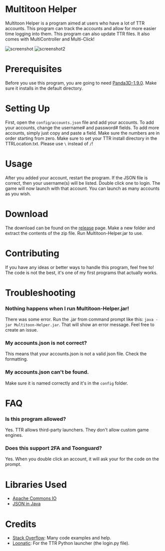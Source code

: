 # Multitoon Helper
Multitoon Helper is a program aimed at users who have a lot of TTR accounts. This program can track the accounts and allow for more easier time logging into them. This program can also update TTR files. It also comes with MultiController and Multi-Click! 

![screenshot](https://rainbow.pizza/X0F5B.png)
![screenshot2](https://rainbow.pizza/z7ZcD.png)
# Prerequisites 
Before you use this program, you are going to need [Panda3D-1.9.0](https://www.panda3d.org/download.php?sdk&version=1.9.0). Make sure it installs in the default directory.
# Setting Up
First, open the `config/accounts.json` file and add your accounts. To add your accounts, change the username# and password# fields. To add more accounts, simply just copy and paste a field. Make sure the numbers are in order starting from zero.
Make sure to set your TTR install directory in the TTRLocation.txt. Please use ``\`` instead of ``/``!
# Usage
After you added your account, restart the program. If the JSON file is correct, then your username(s) will be listed. Double click one to login. The game will now launch with that account. You can launch as many accounts as you wish.
# Download
The download can be found on the [release](https://github.com/hyperdefined/multitoon-helper/releases) page. Make a new folder and extract the contents of the zip file. Run Multitoon-Helper.jar to use.
# Contributing
If you have any ideas or better ways to handle this program, feel free to! The code is not the best, it's one of my first programs that actually works.
# Troubleshooting
### Nothing happens when I run Multitoon-Helper.jar!
There was some error. Run the .jar from command prompt like this: `java -jar Multitoon-Helper.jar`. That will show an error message. Feel free to create an issue.
### My accounts.json is not correct?
This means that your accounts.json is not a valid json file. Check the formatting.
### My accounts.json can't be found.
Make sure it is named correctly and it's in the `config` folder.
# FAQ
### Is this program allowed?
Yes. TTR allows third-party launchers. They don't allow custom game engines.
### Does this support 2FA and Toonguard?
Yes. When you double click an account, it will ask your for the code on the prompt.
# Libraries Used
* [Apache Commons IO](https://commons.apache.org/proper/commons-io/)
* [JSON in Java](https://mvnrepository.com/artifact/org.json/json/20140107)
# Credits
* [Stack Overflow](https://stackoverflow.com/): Many code examples and help.
* [Loonatic](https://pastebin.com/Az7qgHKq): For the TTR Python launcher (the login.py file).
